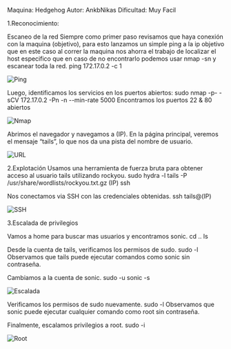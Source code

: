 Maquina: Hedgehog
Autor: AnkbNikas
Dificultad: Muy Facil

1.Reconocimiento:

Escaneo de la red
Siempre como primer paso revisamos que haya conexión con la maquina (objetivo), 
para esto lanzamos un simple ping a la ip objetivo que en este caso al correr la maquina nos ahorra el trabajo
de localizar el host especifico que en caso de no encontrarlo podemos usar nmap -sn y escanear toda la red.
ping 172.17.0.2 -c 1

![Ping](https://github.com/user-attachments/assets/fdd0621d-7d57-46b0-b0e2-783916f13f53)

Luego, identificamos los servicios en los puertos abiertos:
sudo nmap -p- -sCV 172.17.0.2 -Pn -n --min-rate 5000
Encontramos los puertos 22 & 80 abiertos

![Nmap](https://github.com/user-attachments/assets/0b2c836a-c2a3-4ed5-a28d-9e8902a75c23)

Abrimos el navegador y navegamos a (IP). En la página principal, veremos el mensaje “tails”, 
lo que nos da una pista del nombre de usuario.

![URL](https://github.com/user-attachments/assets/f8d0c398-0d3b-4523-ba25-aa041fe057b9)

2.Explotación
Usamos una herramienta de fuerza bruta para obtener acceso al usuario tails utilizando rockyou.
sudo hydra -l tails -P /usr/share/wordlists/rockyou.txt.gz (IP) ssh

Nos conectamos via SSH con las credenciales obtenidas.
ssh tails@(IP)

![SSH](https://github.com/user-attachments/assets/57de162e-0429-4269-bc59-b53d854bbdbc)

3.Escalada de privilegios

Vamos a home para buscar mas usuarios y encontramos sonic.
cd ..
ls

Desde la cuenta de tails, verificamos los permisos de sudo.
sudo -l
Observamos que tails puede ejecutar comandos como sonic sin contraseña.

Cambiamos a la cuenta de sonic.
sudo -u sonic -s

![Escalada](https://github.com/user-attachments/assets/74ae9eaf-a6a9-48eb-b82e-d945d09fd511)

Verificamos los permisos de sudo nuevamente.
sudo -l
Observamos que sonic puede ejecutar cualquier comando como root sin contraseña.

Finalmente, escalamos privilegios a root.
sudo -i

![Root](https://github.com/user-attachments/assets/fbe14574-dacd-4a48-b895-4d01333f93f1)
